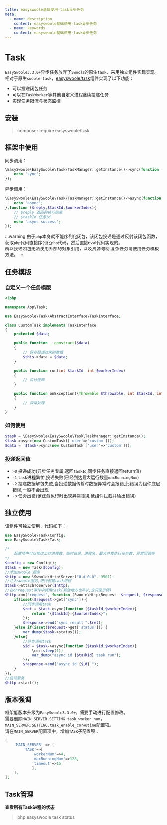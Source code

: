 ```yaml
---
title: easyswoole基础使用-task异步任务
meta:
  - name: description
    content: easyswoole基础使用-task异步任务
  - name: keywords
    content: easyswoole基础使用-task异步任务
---
```


# Task
`EasySwoole3.3.0+`异步任务放弃了`Swoole`的原生`task`，采用独立组件实现实现。
相对于原生`swoole task`，[easyswoole/task](https://github.com/easy-swoole/task)组件实现了以下功能：

- 可以投递闭包任务
- 可以在`TaskWorker`等其他自定义进程继续投递任务
- 实现任务限流与状态监控  

## 安装 

> composer require easyswoole/task

## 框架中使用

同步调用：
```php
\EasySwoole\EasySwoole\Task\TaskManager::getInstance()->sync(function (){
    echo 'sync';
});
```

异步调用：
```php
\EasySwoole\EasySwoole\Task\TaskManager::getInstance()->async(function (){
    echo 'async';
},function ($reply,$taskId,$workerIndex){
    // $reply 返回的执行结果
    // $taskId 任务id
    echo 'async success';
});
```

:::warning
由于`php`本身就不能序列化闭包，该闭包投递是通过反射该闭包函数，获取`php`代码直接序列化`php`代码，然后直接eval代码实现的。      
所以投递闭包无法使用外部的对象引用，以及资源句柄,复杂任务请使用任务模板方法。
:::

## 任务模版

### 自定义一个任务模版

```php
<?php

namespace App\Task;

use EasySwoole\Task\AbstractInterface\TaskInterface;

class CustomTask implements TaskInterface
{
    protected $data;

    public function __construct($data)
    {
        // 保存投递过来的数据
        $this->data = $data;
    }

    public function run(int $taskId, int $workerIndex)
    {
        // 执行逻辑
    }

    public function onException(\Throwable $throwable, int $taskId, int $workerIndex)
    {
        // 异常处理
    }
}
```

### 如何使用

```php
$task = \EasySwoole\EasySwoole\Task\TaskManager::getInstance();
$task->async(new CustomTask(['user'=>'custom']));
$data =  $task->sync(new CustomTask(['user'=>'custom']));
```

### 投递返回值

- `>0` 投递成功(异步任务专属,返回`taskId`,同步任务直接返回return值)
- `-1` `task`进程繁忙,投递失败(已经到达最大运行数量`maxRunningNum`)
- `-2` 投递数据解包失败,当投递数据传输时数据异常时会报错,此错误为组件底层错误,一般不会出现
- `-3` 任务出错(该任务执行时出现异常错误,被组件拦截并输出错误)

## 独立使用

该组件可独立使用，代码如下：
```php
use EasySwoole\Task\Config;
use EasySwoole\Task\Task;

/*
    配置项中可以修改工作进程数、临时目录，进程名，最大并发执行任务数，异常回调等
*/
$config = new Config();
$task = new Task($config);
//添加swoole 服务
$http = new \Swoole\Http\Server("0.0.0.0", 9501);
//注入swoole服务,进行创建task进程
$task->attachToServer($http);
//在onrequest事件中调用task(其他地方也可以,这只是示例)
$http->on("request", function (Swoole\Http\Request  $request, $response)use($task){
    if(isset($request->get['sync'])){
        //同步调用task
        $ret = $task->sync(function ($taskId,$workerIndex){
            return "{$taskId}.{$workerIndex}";
        });
        $response->end("sync result ".$ret);
    }else if(isset($request->get['status'])) {
        var_dump($task->status());
    }else{
        //异步调用task
        $id = $task->async(function ($taskId,$workerIndex){
            \co::sleep(1);
            var_dump("async id {$taskId} task run");
        });
        $response->end("async id {$id} ");
    }
});
//启动服务
$http->start();
```

## 版本强调

框架低版本升级为`EasySwoole3.3.0+`，需要手动进行配置修改。      
需要删除`MAIN_SERVER.SETTING.task_worker_num`，`MAIN_SERVER.SETTING.task_enable_coroutine`配置项。       
请在`MAIN_SERVER`配置项中，增加`TASK`子配置项：
```php
[
    'MAIN_SERVER' => [
        'TASK'=>[
            'workerNum'=>4,
            'maxRunningNum'=>128,
            'timeout'=>15
            ],
    ],
];
```

## Task管理

**查看所有Task进程的状态**

> php easyswoole task status